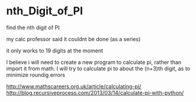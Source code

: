 # nth_Digit_of_PI
find the nth digit of PI

my calc professor said it couldnt be done (as a series)

it only works to 19 digits at the moment

I believe i will need to create a new program to calculate pi, rather than import it from math.
I will try to calculate pi to about the (n+3)th digit, as to minimize roundig errors

http://www.mathscareers.org.uk/article/calculating-pi/
http://blog.recursiveprocess.com/2013/03/14/calculate-pi-with-python/
